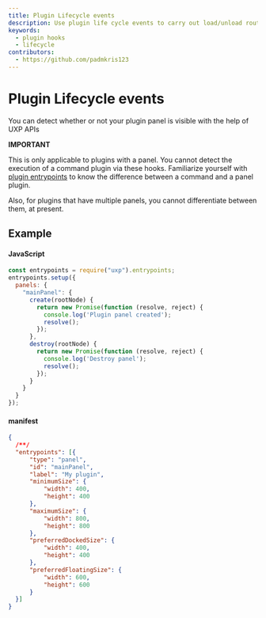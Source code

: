 ```yaml
---
title: Plugin Lifecycle events
description: Use plugin life cycle events to carry out load/unload routines
keywords:
  - plugin hooks
  - lifecycle
contributors:
  - https://github.com/padmkris123
---
```



# Plugin Lifecycle events
You can detect whether or not your plugin panel is visible with the help of UXP APIs

<InlineAlert variant="warning" slots="text1, text2, text3"/>

**IMPORTANT**

This is only applicable to plugins with a panel. You cannot detect the execution of a command plugin via these hooks. 
Familiarize yourself with [plugin entrypoints](../../concepts/entry-points/) to know the difference between a command and a panel plugin.

Also, for plugins that have multiple panels, you cannot differentiate between them, at present. 


## Example

<CodeBlock slots="heading, code" repeat="2" languages="JavaScript, JSON" />

#### JavaScript
```js
const entrypoints = require("uxp").entrypoints;
entrypoints.setup({
  panels: {
    "mainPanel": {
      create(rootNode) {
        return new Promise(function (resolve, reject) {
          console.log('Plugin panel created');
          resolve();
        });
      },
      destroy(rootNode) {
        return new Promise(function (resolve, reject) {
          console.log('Destroy panel');
          resolve();
        });
      }
    }
  }
});
```

#### manifest
```json
{
  /**/
  "entrypoints": [{
      "type": "panel",
      "id": "mainPanel",
      "label": "My plugin",
      "minimumSize": {
          "width": 400,
          "height": 400
      },
      "maximumSize": {
          "width": 800,
          "height": 800
      },
      "preferredDockedSize": {
          "width": 400,
          "height": 400
      },
      "preferredFloatingSize": {
          "width": 600,
          "height": 600
      }
  }]
}
```

<!-- 
## Reference material
// TODO add links to API reference 
-->
